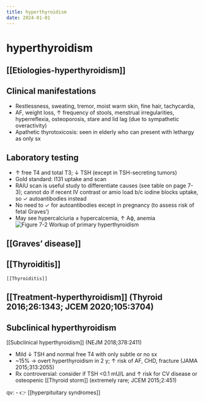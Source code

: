 ```yaml
---
title: hyperthyroidism
date: 2024-01-01
---
```


# hyperthyroidism

## [[Etiologies-hyperthyroidism]]

## Clinical manifestations

- Restlessness, sweating, tremor, moist warm skin, fine hair, tachycardia,
- AF, weight loss, ↑ frequency of stools, menstrual irregularities, hyperreflexia, osteoporosis, stare and lid lag (due to sympathetic overactivity)
- Apathetic thyrotoxicosis: seen in elderly who can present with lethargy as only sx

## Laboratory testing

- ↑ free T4 and total T3; ↓ TSH (except in TSH-secreting tumors)
- Gold standard: I131 uptake and scan
- RAIU scan is useful study to differentiate causes (see table on page 7-3); cannot do if recent IV contrast or amio load b/c iodine blocks uptake, so ✓ autoantibodies instead
- No need to ✓ for autoantibodies except in pregnancy (to assess risk of fetal Graves’)
- May see hypercalciuria ± hypercalcemia, ↑ Aϕ, anemia
  ![Figure 7-2 Workup of primary hyperthyroidism](https://i.imgur.com/EBpdk2N.png)

## [[Graves’ disease]]

## [[Thyroiditis]]

    [[Thyroiditis]]

## [[Treatment-hyperthyroidism]] (Thyroid 2016;26:1343; JCEM 2020;105:3704)

## Subclinical hyperthyroidism

[[Subclinical hyperthyroidism]] (NEJM 2018;378:2411)

- Mild ↓ TSH and normal free T4 with only subtle or no sx
- ~15% → overt hyperthyroidism in 2 y; ↑ risk of AF, CHD, fracture (JAMA 2015;313:2055)
- Rx controversial: consider if TSH <0.1 mU/L and ↑ risk for CV disease or osteopenic
  [[Thyroid storm]] (extremely rare; JCEM 2015;2:451)

qv: - 👉 [[hyperpituitary syndromes]]
